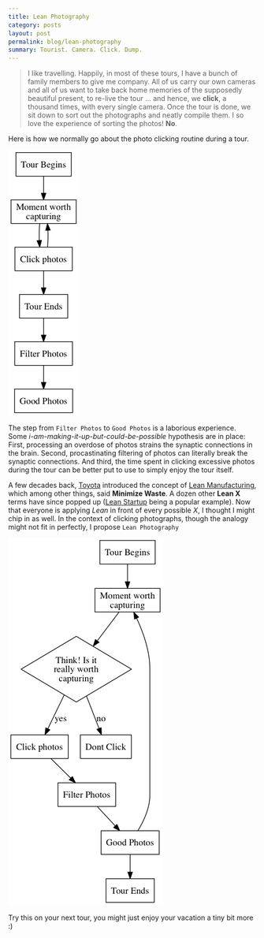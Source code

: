 ```yaml
---
title: Lean Photography
category: posts
layout: post
permalink: blog/lean-photography
summary: Tourist. Camera. Click. Dump.
---
```


> I like travelling. Happily, in most of these tours, I have a bunch of family members to give me company. All of us carry our own cameras and all of us want to take back home memories of the supposedly beautiful present, to re-live the tour ... and hence, we **click**, a thousand times, with every single camera. Once the tour is done, we sit down to sort out the photographs and neatly compile them. I so love the experience of sorting the photos! **No**. 

Here is how we normally go about the photo clicking routine during a tour.

![Usual Approach](/img/photography-2.png)

The step from `Filter Photos` to `Good Photos` is a laborious experience. Some *i-am-making-it-up-but-could-be-possible* hypothesis are in place: First, processing an overdose of photos strains the synaptic connections in the brain. Second, procastinating filtering of photos can literally break the synaptic connections. And third, the time spent in clicking excessive photos during the tour can be better put to use to simply enjoy the tour itself.

A few decades back, [Toyota](http://en.wikipedia.org/wiki/Toyota) introduced the concept of [Lean Manufacturing](http://en.wikipedia.org/wiki/Lean_manufacturing), which among other things, said **Minimize Waste**. A dozen other **Lean X** terms have since popped up ([Lean Startup](http://theleanstartup.com/) being a popular example). Now that everyone is applying *Lean* in front of every possible *X*, I thought I might chip in as well. In the context of clicking photographs, though the analogy might not fit in perfectly, I propose `Lean Photography`

![Better Approach](/img/photography-1.png)

Try this on your next tour, you might just enjoy your vacation a tiny bit more :)
